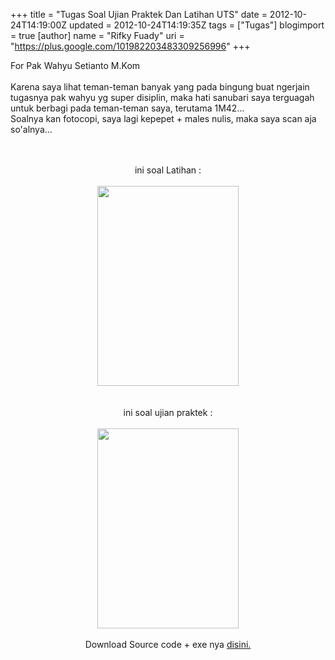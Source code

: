 +++
title = "Tugas Soal Ujian Praktek Dan Latihan UTS"
date = 2012-10-24T14:19:00Z
updated = 2012-10-24T14:19:35Z
tags = ["Tugas"]
blogimport = true 
[author]
	name = "Rifky Fuady"
	uri = "https://plus.google.com/101982203483309256996"
+++

For Pak Wahyu Setianto M.Kom<br /><br />Karena saya lihat teman-teman banyak yang pada bingung buat ngerjain tugasnya pak wahyu yg super disiplin, maka hati sanubari saya terguagah untuk berbagi pada teman-teman saya, terutama 1M42...<br />Soalnya kan fotocopi, saya lagi kepepet + males nulis, maka saya scan aja so'alnya...<br /><br /><br /><div style="text-align: center;">ini soal Latihan :</div><br /><div class="separator" style="clear: both; text-align: center;"><a href="http://3.bp.blogspot.com/-Ou805BV_FWQ/UIeVPaJ6TCI/AAAAAAAAAWQ/kFp5ZejgipE/s1600/Image0259.JPG" imageanchor="1" style="margin-left: 1em; margin-right: 1em;"><img border="0" height="320" src="http://3.bp.blogspot.com/-Ou805BV_FWQ/UIeVPaJ6TCI/AAAAAAAAAWQ/kFp5ZejgipE/s320/Image0259.JPG" width="226" /></a></div><div class="separator" style="clear: both; text-align: center;"><br /></div><div class="separator" style="clear: both; text-align: center;"><br /></div><div class="separator" style="clear: both; text-align: center;"><span style="text-align: left;">ini soal ujian praktek :</span></div><div class="separator" style="clear: both; text-align: center;"><br /></div><div class="separator" style="clear: both; text-align: center;"><a href="http://3.bp.blogspot.com/-3sSTHJXwOQk/UIeV3RK-shI/AAAAAAAAAWY/aFmiLjLk3gQ/s1600/Image0260.JPG" imageanchor="1" style="margin-left: 1em; margin-right: 1em;"><img border="0" height="320" src="http://3.bp.blogspot.com/-3sSTHJXwOQk/UIeV3RK-shI/AAAAAAAAAWY/aFmiLjLk3gQ/s320/Image0260.JPG" width="226" /></a></div><div class="separator" style="clear: both; text-align: center;"><br /></div><div class="separator" style="clear: both; text-align: center;">Download Source code + exe nya <a href="http://www.ziddu.com/download/20697027/TugasFuadyAlgo.zip.html">disini.</a></div><div class="separator" style="clear: both; text-align: left;"><br /></div><br />
